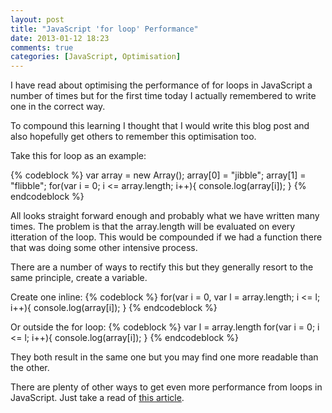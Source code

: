 ```yaml
---
layout: post
title: "JavaScript 'for loop' Performance"
date: 2013-01-12 18:23
comments: true
categories: [JavaScript, Optimisation]
---
```

I have read about optimising the performance of for loops in JavaScript a number of times but for the first time today I actually remembered to write one in the correct way. 

To compound this learning I thought that I would write this blog post and also hopefully get others to remember this optimisation too.

Take this for loop as an example:

{% codeblock %}
var array = new Array();
array[0] = "jibble";
array[1] = "flibble";
for(var i = 0; i <= array.length; i++){
	console.log(array[i]);
}
{% endcodeblock %}

All looks straight forward enough and probably what we have written many times. The problem is that the array.length will be evaluated on every itteration of the loop. This would be compounded if we had a function there that was doing some other intensive process.

There are a number of ways to rectify this but they generally resort to the same principle, create a variable.

Create one inline:
{% codeblock %}
for(var i = 0, var l = array.length; i <= l; i++){
	console.log(array[i]);
}
{% endcodeblock %}

Or outside the for loop:
{% codeblock %}
var l = array.length
for(var i = 0; i <= l; i++){
	console.log(array[i]);
}
{% endcodeblock %}

They both result in the same one but you may find one more readable than the other.

There are plenty of other ways to get even more performance from loops in JavaScript. Just take a read of [this article](https://blogs.oracle.com/greimer/entry/best_way_to_code_a).

